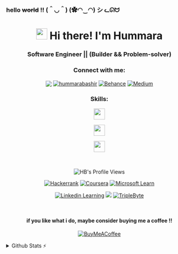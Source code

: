 ### hello <del>world</del> !! (＾◡＾) (✿◠‿◠) シ ᓚᘏᗢ 
<h1 align="center"><img src = "https://raw.githubusercontent.com/MartinHeinz/MartinHeinz/master/wave.gif" width = 30px> Hi there! I'm Hummara</h1>
<h3 align="center">Software Engineer || (Builder && Problem-solver)</h3>

<h3 align="center">Connect with me:</h3>
<div align="center">

<a href="mailto:hummarabashir@gmail.com" target="blank"><img align="center" src="https://img.shields.io/badge/Gmail-D14836?style=for-the-badge&logo=gmail&logoColor=white"/></a>
<a href="https://linkedin.com/in/" target="_blank"><img align="center" src="https://img.shields.io/badge/linkedin-%230077B5.svg?style=for-the-badge&logo=linkedin&logoColor=white" alt="hummarabashir" /></a>
<a target="_blank" rel="noopener noreferrer nofollow" href=""><img align="center" src="https://camo.githubusercontent.com/e0cdc2246c76ab40455067c7d3a6bc862d607f48c4faf8c1dd5e0c86aefd3859/68747470733a2f2f696d672e736869656c64732e696f2f62616467652f426568616e63652d3137363966663f7374796c653d666f722d7468652d6261646765266c6f676f3d626568616e6365266c6f676f436f6c6f723d7768697465" alt="Behance" data-canonical-src="https://img.shields.io/badge/Behance-1769ff?style=for-the-badge&amp;logo=behance&amp;logoColor=white"></a>
    <a target="_blank" rel="noopener noreferrer nofollow" href=""><img align="center" src="https://camo.githubusercontent.com/031158fe406368e77048939080cdd7894ea1e98b230681dffa5c9b081e507194/68747470733a2f2f696d672e736869656c64732e696f2f62616467652f4d656469756d2d3132313030453f7374796c653d666f722d7468652d6261646765266c6f676f3d6d656469756d266c6f676f436f6c6f723d7768697465" alt="Medium" data-canonical-src="https://img.shields.io/badge/Medium-12100E?style=for-the-badge&amp;logo=medium&amp;logoColor=white"></a>
</div>


<h3 align="center">Skills:</h3>
<p align="center">
    <img src="https://skillicons.dev/icons?i=js,html,css,bootstrap,php,gulp,pug,wordpress" height="30"/>
</p>
<p align="center">
    <img src="https://skillicons.dev/icons?i=react,graphql,materialui,jquery,mysql,nodejs,netlify,sass,styledcomponents,jest" height="30"/>
</p>
<p align="center">
    <img src="https://skillicons.dev/icons?i=github,aws,dotnet,webpack,figma,xd,illustrator,vscode,gatsby" height="30"/>
</p>

<p>&nbsp;</p> 
<p align="center"> 
  <img src="https://komarev.com/ghpvc/?username=hummarabashir&label=Profile%20views&color=0e75b6&style=for-the-badge" alt="HB's Profile Views" /> 
</p>
<p align="center">
<a target="_blank" rel="noopener noreferrer nofollow" href=""><img src="https://camo.githubusercontent.com/2500e7254bddd53d40d5bfd313d463d5cdff3c29f5bf254d9d7e6a681674fb5f/68747470733a2f2f696d672e736869656c64732e696f2f62616467652f2d4861636b657272616e6b2d3245433836363f7374796c653d666f722d7468652d6261646765266c6f676f3d4861636b657252616e6b266c6f676f436f6c6f723d7768697465" alt="Hackerrank" data-canonical-src="https://img.shields.io/badge/-Hackerrank-2EC866?style=for-the-badge&amp;logo=HackerRank&amp;logoColor=white"></a>
<a target="_blank" rel="noopener noreferrer nofollow" href=""><img src="https://camo.githubusercontent.com/3186a7b7f2aa9c51f64e7f5214542281e6865bbea8f1f54b470ac30ad38328e6/68747470733a2f2f696d672e736869656c64732e696f2f62616467652f436f7572736572612d2532333030353644322e7376673f7374796c653d666f722d7468652d6261646765266c6f676f3d436f757273657261266c6f676f436f6c6f723d7768697465" alt="Coursera" data-canonical-src="https://img.shields.io/badge/Coursera-%230056D2.svg?style=for-the-badge&amp;logo=Coursera&amp;logoColor=white"></a>
  <a target="_blank" rel="noopener noreferrer nofollow" href=""><img src="https://img.shields.io/badge/Microsoft_Learn-258ffa?style=for-the-badge&logo=microsoft&logoColor=white)" alt="Microsoft Learn" data-canonical-src="https://img.shields.io/badge/Codepen-000000?style=for-the-badge&amp;logo=codepen&amp;logoColor=white"></a>
  </p>
  <p align="center">
  <a target="_blank" rel="noopener noreferrer nofollow" href=""><img src="https://img.shields.io/badge/LinkedIn_Learning-0077B5?style=for-the-badge&logo=linkedin&logoColor=white" alt="Linkedin Learning"/></a>
    <a target="_blank" rel="noopener noreferrer nofollow" href=""><img src="https://img.shields.io/badge/Udemy-EC5252?style=for-the-badge&logo=Udemy&logoColor=white"/></a>
  <a target="_blank" rel="noopener noreferrer nofollow" href=""><img src="https://img.shields.io/badge/TripleByte-258ffa?style=for-the-badge&logo=triplebyte&logoColor=white" alt="TripleByte"/></a>
</p>
<br/>
<div align="center">
<h4 align="center">if you like what i do, maybe consider buying me a coffee !!</h4>
<p>
<a target="_blank" rel="noopener noreferrer nofollow" href="https://www.buymeacoffee.com/hummarabashir"><img src="https://camo.githubusercontent.com/05fbf7164544b280f6c2aed38dbecfbbc4c412fbffdc0668ee3cd0ee9c78194a/68747470733a2f2f696d672e736869656c64732e696f2f62616467652f4275792532304d6525323061253230436f666665652d6666646430303f7374796c653d666f722d7468652d6261646765266c6f676f3d6275792d6d652d612d636f66666565266c6f676f436f6c6f723d626c61636b" alt="BuyMeACoffee" data-canonical-src="https://img.shields.io/badge/Buy%20Me%20a%20Coffee-ffdd00?style=for-the-badge&amp;logo=buy-me-a-coffee&amp;logoColor=black" style="max-width: 100%;"></a>
</p>
</div>
<details>
  <summary>Github Stats ⚡</summary>
  
  <a href="#">![Github stats](https://github-readme-stats.vercel.app/api?username=hummarabashir&theme=blueberry&count_private=true&hide_border=true&line_height=20)</a>
  <a href="#">![Top Langs](https://github-readme-stats.vercel.app/api/top-langs/?username=hummarabashir&layout=compact&theme=blueberry&count_private=true&hide_border=true)</a>
</details>


<!--
**hummarabashir/hummarabashir** is a ✨ _special_ ✨ repository because its `README.md` (this file) appears on your GitHub profile.
https://github.com/Ileriayo/markdown-badges
-->






